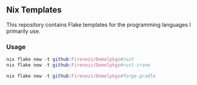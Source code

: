 ## Nix Templates

This repository contains Flake templates for the programming languages I primarily use.

### Usage

```nix
nix flake new -t github:Firenezz/Demelpkgs#rust
nix flake new -t github:Firenezz/Demelpkgs#rust-crane

nix flake new -t github:Firenezz/Demelpkgs#forge-gradle
```